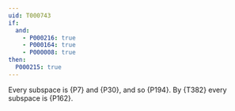 ```yaml
---
uid: T000743
if:
  and:
    - P000216: true
    - P000164: true
    - P000008: true
then:
  P000215: true
---
```


Every subspace is {P7} and {P30}, and so {P194}. By {T382} every subspace is {P162}.
